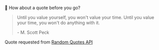 📣 How about a quote before you go?

> Until you value yourself, you won't value your time. Until you value your time, you won't do anything with it.
>
> <p>- M. Scott Peck</p>

Quote requested from [Random Quotes API](https://github.com/lukePeavey/quotable)
